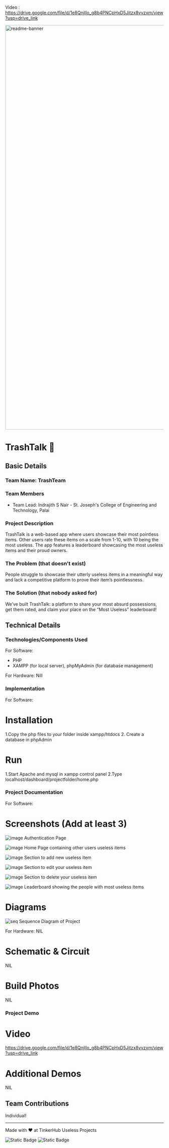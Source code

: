 Video : https://drive.google.com/file/d/1e8QnjIIo_g8b4PNCpHxD5Jjtzx8vvzxm/view?usp=drive_link

<img width="1280" alt="readme-banner" src="https://github.com/user-attachments/assets/35332e92-44cb-425b-9dff-27bcf1023c6c">

# TrashTalk 🎯


## Basic Details
### Team Name: TrashTeam


### Team Members
- Team Lead: Indrajith S Nair - St. Joseph's College of Engineering and Technology, Palai

### Project Description
TrashTalk is a web-based app where users showcase their most pointless items. Other users rate these items on a scale from 1-10, with 10 being the most useless. The app features a leaderboard showcasing the most useless items and their proud owners.

### The Problem (that doesn't exist)
People struggle to showcase their utterly useless items in a meaningful way and lack a competitive platform to prove their item’s pointlessness.

### The Solution (that nobody asked for)
We’ve built TrashTalk: a platform to share your most absurd possessions, get them rated, and claim your place on the “Most Useless” leaderboard!

## Technical Details
### Technologies/Components Used
For Software:
- PHP
- XAMPP (for local server), phpMyAdmin (for database management)

For Hardware:
Nill

### Implementation
For Software:
# Installation
1.Copy the php files to your folder inside xampp/htdocs 
2. Create a database in phpAdmin
# Run
1.Start Apache and mysql in xampp control panel
2.Type localhost/dashboard/projectfolder/home.php

### Project Documentation
For Software:

# Screenshots (Add at least 3)
![image](https://github.com/user-attachments/assets/e6bc2c6c-fe79-4dee-82a1-0e3a5270858b)
Authentication Page

![image](https://github.com/user-attachments/assets/ed572919-084a-4c29-994a-1621a81b1eaf)
Home Page containing other users useless items

![image](https://github.com/user-attachments/assets/965b5bb8-b315-40de-b3f2-39db7430b75f)
Section to add new useless item

![image](https://github.com/user-attachments/assets/c3542267-feb9-4b13-b186-1b44a4db1a76)
Section to edit your useless item

![image](https://github.com/user-attachments/assets/3a38e2c7-f180-4ebe-b3a5-bc9140c71d1c)
Section to delete your useless item

![image](https://github.com/user-attachments/assets/7d3ce737-905e-4e38-acb8-36c6fa4b240a)
Leaderboard showing the people with most useless items

# Diagrams
![seq](https://github.com/user-attachments/assets/3bc00c10-64b1-4f5a-b29a-55bf7d37c5c4)
Sequence Diagram of Project

For Hardware:
NIL
# Schematic & Circuit
NIL

# Build Photos
NIL

### Project Demo
# Video
https://drive.google.com/file/d/1e8QnjIIo_g8b4PNCpHxD5Jjtzx8vvzxm/view?usp=drive_link

# Additional Demos
NIL

## Team Contributions
Individual!

---
Made with ❤️ at TinkerHub Useless Projects 

![Static Badge](https://img.shields.io/badge/TinkerHub-24?color=%23000000&link=https%3A%2F%2Fwww.tinkerhub.org%2F)
![Static Badge](https://img.shields.io/badge/UselessProject--24-24?link=https%3A%2F%2Fwww.tinkerhub.org%2Fevents%2FQ2Q1TQKX6Q%2FUseless%2520Projects)


